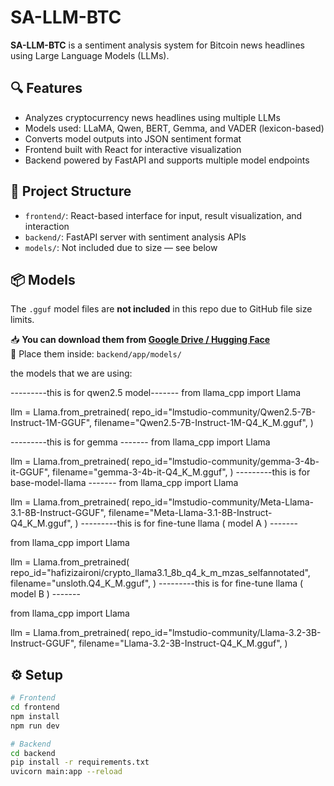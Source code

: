 # SA-LLM-BTC

**SA-LLM-BTC** is a sentiment analysis system for Bitcoin news headlines using Large Language Models (LLMs).

## 🔍 Features

- Analyzes cryptocurrency news headlines using multiple LLMs
- Models used: LLaMA, Qwen, BERT, Gemma, and VADER (lexicon-based)
- Converts model outputs into JSON sentiment format
- Frontend built with React for interactive visualization
- Backend powered by FastAPI and supports multiple model endpoints

## 📁 Project Structure

- `frontend/`: React-based interface for input, result visualization, and interaction
- `backend/`: FastAPI server with sentiment analysis APIs
- `models/`: Not included due to size — see below

## 📦 Models

The `.gguf` model files are **not included** in this repo due to GitHub file size limits.

📥 **You can download them from [Google Drive / Hugging Face](#)**  
📝 Place them inside: `backend/app/models/`

the models that we are using:


---------this is for qwen2.5 model-------
from llama_cpp import Llama

llm = Llama.from_pretrained(
	repo_id="lmstudio-community/Qwen2.5-7B-Instruct-1M-GGUF",
	filename="Qwen2.5-7B-Instruct-1M-Q4_K_M.gguf",
)

---------this is for gemma -------
from llama_cpp import Llama

llm = Llama.from_pretrained(
	repo_id="lmstudio-community/gemma-3-4b-it-GGUF",
	filename="gemma-3-4b-it-Q4_K_M.gguf",
)
---------this is for base-model-llama -------
from llama_cpp import Llama

llm = Llama.from_pretrained(
	repo_id="lmstudio-community/Meta-Llama-3.1-8B-Instruct-GGUF",
	filename="Meta-Llama-3.1-8B-Instruct-Q4_K_M.gguf",
)
---------this is for fine-tune llama ( model A ) -------

from llama_cpp import Llama

llm = Llama.from_pretrained(
	repo_id="hafizizaironi/crypto_llama3.1_8b_q4_k_m_mzas_selfannotated",
	filename="unsloth.Q4_K_M.gguf",
)
---------this is for fine-tune llama ( model B ) -------

from llama_cpp import Llama

llm = Llama.from_pretrained(
	repo_id="lmstudio-community/Llama-3.2-3B-Instruct-GGUF",
	filename="Llama-3.2-3B-Instruct-Q4_K_M.gguf",
)



## ⚙️ Setup

```bash
# Frontend
cd frontend
npm install
npm run dev

# Backend
cd backend
pip install -r requirements.txt
uvicorn main:app --reload


